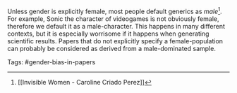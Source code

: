 Unless gender is explicitly female, most people default generics as *male*[^1]. For example, Sonic the character of videogames is not obviously female, therefore we default it as a male-character. This happens in many different contexts, but it is especially worrisome if it happens when generating scientific results. Papers that do not explicitly specify a female-population can probably be considered as derived from a male-dominated sample. 

[^1]: [[Invisible Women - Caroline Criado Perez]]

Tags: #gender-bias-in-papers 